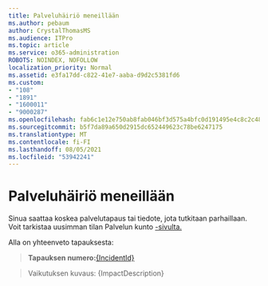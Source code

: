 ```yaml
---
title: Palveluhäiriö meneillään
ms.author: pebaum
author: CrystalThomasMS
ms.audience: ITPro
ms.topic: article
ms.service: o365-administration
ROBOTS: NOINDEX, NOFOLLOW
localization_priority: Normal
ms.assetid: e3fa17dd-c822-41e7-aaba-d9d2c5381fd6
ms.custom:
- "108"
- "1891"
- "1600011"
- "9000287"
ms.openlocfilehash: fab6c1e12e750ab8fab046bf3d575a4bfc0d191495e4c8c2c48698dd98106aa4
ms.sourcegitcommit: b5f7da89a650d2915dc652449623c78be6247175
ms.translationtype: MT
ms.contentlocale: fi-FI
ms.lasthandoff: 08/05/2021
ms.locfileid: "53942241"
---
```

# <a name="service-incident-in-progress"></a>Palveluhäiriö meneillään

Sinua saattaa koskea palvelutapaus tai tiedote, jota tutkitaan parhaillaan. Voit tarkistaa uusimman tilan Palvelun kunto [-sivulta.](https://admin.microsoft.com/adminportal/home#/servicehealth)
  
Alla on yhteenveto tapauksesta:
  
> **Tapauksen numero:**[{IncidentId}](https://admin.microsoft.com/adminportal/home#/servicehealth)
    
> Vaikutuksen kuvaus: {ImpactDescription}
